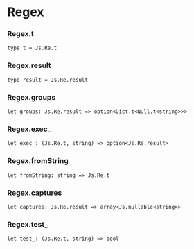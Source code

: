 # Regex




### Regex.t
  
`type t = Js.Re.t`  


### Regex.result
  
`type result = Js.Re.result`  


### Regex.groups
  
`let groups: Js.Re.result => option<Dict.t<Null.t<string>>>`  


### Regex.exec_
  
`let exec_: (Js.Re.t, string) => option<Js.Re.result>`  


### Regex.fromString
  
`let fromString: string => Js.Re.t`  


### Regex.captures
  
`let captures: Js.Re.result => array<Js.nullable<string>>`  


### Regex.test_
  
`let test_: (Js.Re.t, string) => bool`  

